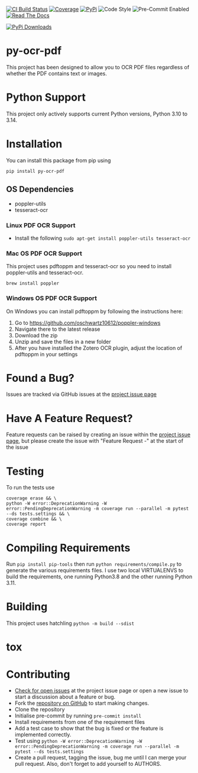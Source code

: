 [![CI Build Status](https://img.shields.io/github/actions/workflow/status/StevenMapes/django-aws-api-gateway-websockets/main.yml?branch=main&style=for-the-badge)](https://github.com/StevenMapes/py-ocr-pdf/actions)
[![Coverage](https://img.shields.io/badge/Coverage-96%25-success?style=for-the-badge)](https://github.com/StevenMapes/py-ocr-pdf/actions?workclow=CI)
[![PyPi](https://img.shields.io/pypi/v/django-aws-api-gateway-websockets.svg?style=for-the-badge)](https://pypi.org/project/django-aws-api-gateway-websockets/)
![Code Style](https://img.shields.io/badge/code%20style-black-000000.svg?style=for-the-badge)
![Pre-Commit Enabled](https://img.shields.io/badge/pre--commit-enabled-brightgreen?logo=pre-commit&logoColor=white&style=for-the-badge)
[![Read The Docs](https://img.shields.io/readthedocs/django-mysql?style=for-the-badge)](https://django-aws-api-gateway-websockets.readthedocs.io/)

[![PyPi Downloads](https://img.shields.io/pypi/dd/py-ocr-pdf)](https://pypistats.org/packages/py-ocr-pdf)

# py-ocr-pdf
This project has been designed to allow you to OCR PDF files regardless of whether the PDF contains text or images.

# Python Support
This project only actively supports current Python versions, Python 3.10 to 3.14.

# Installation
You can install this package from pip using
```
pip install py-ocr-pdf
```
## OS Dependencies
- poppler-utils
- tesseract-ocr

### Linux PDF OCR Support
- Install the following ```sudo apt-get install poppler-utils tesseract-ocr```

### Mac OS PDF OCR Support
This project uses pdftoppm and tesseract-ocr so you need to install poppler-utils and tesseract-ocr.
```
brew install poppler
```

### Windows OS PDF OCR Support
On Windows you can install pdftoppm by following the instructions here: 
1. Go to https://github.com/oschwartz10612/poppler-windows
2. Navigate there to the latest release
3. Download the zip
4. Unzip and save the files in a new folder
5. After you have installed the Zotero OCR plugin, adjust the location of pdftoppm in your settings


# Found a Bug?
Issues are tracked via GitHub issues at the [project issue page](https://github.com/StevenMapes/py-ocr-pdf/issues)

# Have A Feature Request?
Feature requests can be raised by creating an issue within the [project issue page](https://github.com/StevenMapes/py-ocr-pdf/issues), but please create the issue with "Feature Request -" at the start of the issue

# Testing
To run the tests use

```
coverage erase && \
python -W error::DeprecationWarning -W error::PendingDeprecationWarning -m coverage run --parallel -m pytest --ds tests.settings && \
coverage combine && \
coverage report
```

# Compiling Requirements
Run ```pip install pip-tools``` then run ```python requirements/compile.py``` to generate the various requirements files.
I use two local VIRTUALENVS to build the requirements, one running Python3.8 and the other running Python 3.11.

# Building
This project uses hatchling
```python -m build --sdist```

# tox

# Contributing
- [Check for open issues](https://github.com/StevenMapes/py-ocr-pdf/issues) at the project issue page or open a new issue to start a discussion about a feature or bug.
- Fork the [repository on GitHub](https://github.com/StevenMapes/py-ocr-pdf) to start making changes.
- Clone the repository
- Initialise pre-commit by running ```pre-commit install```
- Install requirements from one of the requirement files
- Add a test case to show that the bug is fixed or the feature is implemented correctly.
- Test using ```python -W error::DeprecationWarning -W error::PendingDeprecationWarning -m coverage run --parallel -m pytest --ds tests.settings```
- Create a pull request, tagging the issue, bug me until I can merge your pull request. Also, don't forget to add yourself to AUTHORS.
